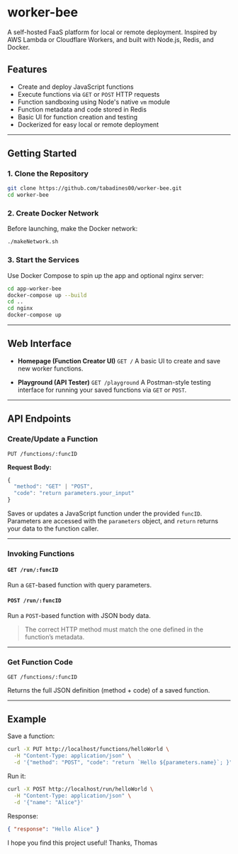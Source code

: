 # worker-bee
A self-hosted FaaS platform for local or remote deployment. Inspired by AWS Lambda or Cloudflare Workers, and built with Node.js, Redis, and Docker.

## Features

* Create and deploy JavaScript functions
* Execute functions via `GET` or `POST` HTTP requests
* Function sandboxing using Node's native `vm` module
* Function metadata and code stored in Redis
* Basic UI for function creation and testing
* Dockerized for easy local or remote deployment

---

## Getting Started

### 1. Clone the Repository

```bash
git clone https://github.com/tabadines00/worker-bee.git
cd worker-bee
```

### 2. Create Docker Network

Before launching, make the Docker network:

```bash
./makeNetwork.sh
```

### 3. Start the Services

Use Docker Compose to spin up the app and optional nginx server:

```bash
cd app-worker-bee
docker-compose up --build
cd ..
cd nginx
docker-compose up
```

---

## Web Interface

* **Homepage (Function Creator UI)**
  `GET /`
  A basic UI to create and save new worker functions.

* **Playground (API Tester)**
  `GET /playground`
  A Postman-style testing interface for running your saved functions via `GET` or `POST`.

---

## API Endpoints

### Create/Update a Function

`PUT /functions/:funcID`

**Request Body:**

```js
{
  "method": "GET" | "POST",
  "code": "return parameters.your_input"
}
```

Saves or updates a JavaScript function under the provided `funcID`. Parameters are accessed with the `parameters` object, and `return` returns your data to the function caller.

---

### Invoking Functions

#### `GET /run/:funcID`

Run a `GET`-based function with query parameters.

#### `POST /run/:funcID`

Run a `POST`-based function with JSON body data.

> The correct HTTP method must match the one defined in the function’s metadata.

---

### Get Function Code

`GET /functions/:funcID`

Returns the full JSON definition (method + code) of a saved function.

---

## Example

Save a function:

```bash
curl -X PUT http://localhost/functions/helloWorld \
  -H "Content-Type: application/json" \
  -d '{"method": "POST", "code": "return `Hello ${parameters.name}`; }"}'
```

Run it:

```bash
curl -X POST http://localhost/run/helloWorld \
  -H "Content-Type: application/json" \
  -d '{"name": "Alice"}'
```

Response:

```json
{ "response": "Hello Alice" }
```

I hope you find this project useful!
Thanks, Thomas
